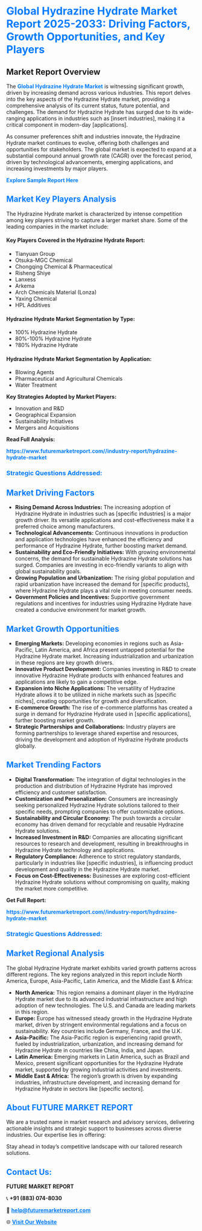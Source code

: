 <h1 style="color: #007BFF;">Global Hydrazine Hydrate Market Report 2025-2033: Driving Factors, Growth Opportunities, and Key Players</h1>

<section id="overview">
<h2>Market Report Overview</h2>
<p>The <a href="https://www.futuremarketreport.com//industry-report/hydrazine-hydrate-market" style="color: #007BFF; text-decoration: none;"><strong>Global Hydrazine Hydrate Market</strong></a> is witnessing significant growth, driven by increasing demand across various industries. This report delves into the key aspects of the Hydrazine Hydrate market, providing a comprehensive analysis of its current status, future potential, and challenges. The demand for Hydrazine Hydrate has surged due to its wide-ranging applications in industries such as [insert industries], making it a critical component in modern-day [applications].</p>
<p>As consumer preferences shift and industries innovate, the Hydrazine Hydrate market continues to evolve, offering both challenges and opportunities for stakeholders. The global market is expected to expand at a substantial compound annual growth rate (CAGR) over the forecast period, driven by technological advancements, emerging applications, and increasing investments by major players.</p>
</section>

<section id="overview">
<p><a href="https://www.futuremarketreport.com//request-sample/reportId=89831" style="color: #007BFF; text-decoration: none;"><strong>Explore Sample Report Here</strong></a></p>
</section>

<section id="key-players">
<h2 style="color: #007BFF;">Market Key Players Analysis</h2>
<p>The Hydrazine Hydrate market is characterized by intense competition among key players striving to capture a larger market share. Some of the leading companies in the market include:</p>
<h4>Key Players Covered in the Hydrazine Hydrate Report:</h4>
<ul><li>Tianyuan Group</li><li>Otsuka-MGC Chemical</li><li>Chongqing Chemical &amp; Pharmaceutical</li><li>Risheng Shiye</li><li>Lanxess</li><li>Arkema</li><li>Arch Chemicals Material (Lonza)</li><li>Yaxing Chemical</li><li>HPL Additives</li></ul>
<h4>Hydrazine Hydrate Market Segmentation by Type:</h4>
<ul><li>100% Hydrazine Hydrate</li><li>80%-100% Hydrazine Hydrate</li><li>?80% Hydrazine Hydrate</li></ul>

<h4>Hydrazine Hydrate Market Segmentation by Application:</h4>
<ul><li>Blowing Agents</li><li>Pharmaceutical and Agricultural Chemicals</li><li>Water Treatment</li></ul>
<p><strong>Key Strategies Adopted by Market Players:</strong></p>
<ul>
<li>Innovation and R&D</li>
<li>Geographical Expansion</li>
<li>Sustainability Initiatives</li>
<li>Mergers and Acquisitions</li>
</ul>
</section>

<section>
<p><strong>Read Full Analysis: </strong></p><a href="https://www.futuremarketreport.com//industry-report/hydrazine-hydrate-market" style="color: #007BFF; text-decoration: none;"><strong>https://www.futuremarketreport.com//industry-report/hydrazine-hydrate-market</strong></a>
<h3 style="color: #007BFF;">Strategic Questions Addressed:</h3>
</section>

<section id="driving-factors">
<h2 style="color: #007BFF;">Market Driving Factors</h2>
<ul>
<li><strong>Rising Demand Across Industries:</strong> The increasing adoption of Hydrazine Hydrate in industries such as [specific industries] is a major growth driver. Its versatile applications and cost-effectiveness make it a preferred choice among manufacturers.</li>
<li><strong>Technological Advancements:</strong> Continuous innovations in production and application technologies have enhanced the efficiency and performance of Hydrazine Hydrate, further boosting market demand.</li>
<li><strong>Sustainability and Eco-Friendly Initiatives:</strong> With growing environmental concerns, the demand for sustainable Hydrazine Hydrate solutions has surged. Companies are investing in eco-friendly variants to align with global sustainability goals.</li>
<li><strong>Growing Population and Urbanization:</strong> The rising global population and rapid urbanization have increased the demand for [specific products], where Hydrazine Hydrate plays a vital role in meeting consumer needs.</li>
<li><strong>Government Policies and Incentives:</strong> Supportive government regulations and incentives for industries using Hydrazine Hydrate have created a conducive environment for market growth.</li>
</ul>
</section>

<section id="growth-opportunities">
<h2 style="color: #007BFF;">Market Growth Opportunities</h2>
<ul>
<li><strong>Emerging Markets:</strong> Developing economies in regions such as Asia-Pacific, Latin America, and Africa present untapped potential for the Hydrazine Hydrate market. Increasing industrialization and urbanization in these regions are key growth drivers.</li>
<li><strong>Innovative Product Development:</strong> Companies investing in R&D to create innovative Hydrazine Hydrate products with enhanced features and applications are likely to gain a competitive edge.</li>
<li><strong>Expansion into Niche Applications:</strong> The versatility of Hydrazine Hydrate allows it to be utilized in niche markets such as [specific niches], creating opportunities for growth and diversification.</li>
<li><strong>E-commerce Growth:</strong> The rise of e-commerce platforms has created a surge in demand for Hydrazine Hydrate used in [specific applications], further boosting market growth.</li>
<li><strong>Strategic Partnerships and Collaborations:</strong> Industry players are forming partnerships to leverage shared expertise and resources, driving the development and adoption of Hydrazine Hydrate products globally.</li>
</ul>
</section>

<section id="trending-factors">
<h2 style="color: #007BFF;">Market Trending Factors</h2>
<ul>
<li><strong>Digital Transformation:</strong> The integration of digital technologies in the production and distribution of Hydrazine Hydrate has improved efficiency and customer satisfaction.</li>
<li><strong>Customization and Personalization:</strong> Consumers are increasingly seeking personalized Hydrazine Hydrate solutions tailored to their specific needs, prompting companies to offer customizable options.</li>
<li><strong>Sustainability and Circular Economy:</strong> The push towards a circular economy has driven demand for recyclable and reusable Hydrazine Hydrate solutions.</li>
<li><strong>Increased Investment in R&D:</strong> Companies are allocating significant resources to research and development, resulting in breakthroughs in Hydrazine Hydrate technology and applications.</li>
<li><strong>Regulatory Compliance:</strong> Adherence to strict regulatory standards, particularly in industries like [specific industries], is influencing product development and quality in the Hydrazine Hydrate market.</li>
<li><strong>Focus on Cost-Effectiveness:</strong> Businesses are exploring cost-efficient Hydrazine Hydrate solutions without compromising on quality, making the market more competitive.</li>
</ul>
</section>

<section>
<p><strong>Get Full Report: </strong></p><a href="https://www.futuremarketreport.com//industry-report/hydrazine-hydrate-market" style="color: #007BFF; text-decoration: none;"><strong>https://www.futuremarketreport.com//industry-report/hydrazine-hydrate-market</strong></a>
<h3 style="color: #007BFF;">Strategic Questions Addressed:</h3>
</section>


<section id="regional-analysis">
<h2 style="color: #007BFF;">Market Regional Analysis</h2>
<p>The global Hydrazine Hydrate market exhibits varied growth patterns across different regions. The key regions analyzed in this report include North America, Europe, Asia-Pacific, Latin America, and the Middle East & Africa:</p>
<ul>
<li><strong>North America:</strong> This region remains a dominant player in the Hydrazine Hydrate market due to its advanced industrial infrastructure and high adoption of new technologies. The U.S. and Canada are leading markets in this region.</li>
<li><strong>Europe:</strong> Europe has witnessed steady growth in the Hydrazine Hydrate market, driven by stringent environmental regulations and a focus on sustainability. Key countries include Germany, France, and the U.K.</li>
<li><strong>Asia-Pacific:</strong> The Asia-Pacific region is experiencing rapid growth, fueled by industrialization, urbanization, and increasing demand for Hydrazine Hydrate in countries like China, India, and Japan.</li>
<li><strong>Latin America:</strong> Emerging markets in Latin America, such as Brazil and Mexico, present significant opportunities for the Hydrazine Hydrate market, supported by growing industrial activities and investments.</li>
<li><strong>Middle East & Africa:</strong> The region’s growth is driven by expanding industries, infrastructure development, and increasing demand for Hydrazine Hydrate in sectors like [specific sectors].</li>
</ul>
</section>

<footer>
<h2 style="color: #007BFF;">About FUTURE MARKET REPORT</h2>
<p>We are a trusted name in market research and advisory services, delivering actionable insights and strategic support to businesses across diverse industries. Our expertise lies in offering:</p>

<p>Stay ahead in today’s competitive landscape with our tailored research solutions.</p>

<h2 style="color: #007BFF;">Contact Us:</h2>
<p><strong>FUTURE MARKET REPORT</strong></p>
<p>📞 <strong>+91 (883) 074-8030</strong></p>
<p>📧 <strong><a href="mailto:help@futuremarketreport.com" style="color: #007BFF;">help@futuremarketreport.com</a></strong></p>
<p>🌐 <strong><a href="https://www.futuremarketreport.com/" style="color: #007BFF;">Visit Our Website</a></strong></p>
</footer>